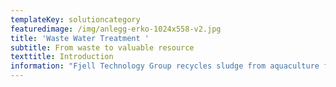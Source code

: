 ```yaml
---
templateKey: solutioncategory
featuredimage: /img/anlegg-erko-1024x558-v2.jpg
title: 'Waste Water Treatment '
subtitle: From waste to valuable resource
texttitle: Introduction
information: "Fjell Technology Group recycles sludge from aquaculture facilities and municipal waste water plants. The sludge is used as an additive in fertiliser or other agricultural products. \n\nLand-based fish farming is an expanding industry, which will continue to grow in the coming years. With more fish farms being established on land, however, waste management becomes an increasing concern. \n\nThe land-based farms must dispose of fish sludge consisting mainly of uneaten fish feed and faeces. Fish sludge contains heavy metals such as zinc, nickel and cadmium, but also nutrients such as nitrogen and phosphorus. \n\nWaste is also an ongoing concern for many municipalities and waste management authorities, who have to manage public sewage and waste streams for growing populations. \n\n**Recycling sludge as fertiliser**\n\nFjell Technology Group has created technology for drying fish sludge and other types of waste water and separating its contents for reuse. \nThis process is branded as Fjell Fishsludge Recovery System (FRS). \n\nThe machinery can be installed at any land-based fish farming facility or wastewater plant. It can dry sludge from 0.1 per cent dry substance (ds) and up to 99 per cent ds.\n\nFjell’s dryer design is patented and market-leading, and for drying large volumes of sludge it is the most energy-efficient dryer available on the market.\n\nThe dried sludge is repurposed as an additive for producing fertiliser, or in other agricultural products that rely on nutrients such as nitrogen and phosphorus.\n\n**Concrete benefits**\n\nFjell’s technology contributes to a circular economy by recycling heavy metals and nutrients from sludge and waste water.\n\nThe solution helps fish farmers and municipal waste plants to minimise the need for waste management and transport, which cuts both costs and emissions from production and treatment processes.\n\nFTG has delivered its biowaste handling equipment worldwide, including to Germany, Iceland, Italy, Japan, Norway and Saudi Arabia.\n\nAt  a glance\n\n\\-\tRecycling of fish sludge and wastewater for fertiliser\n\n\\-\tDries waste by up to 99%\n\n\\-\tReduces the need for waste transport \n\nPlease check our references for more info."
---
```


